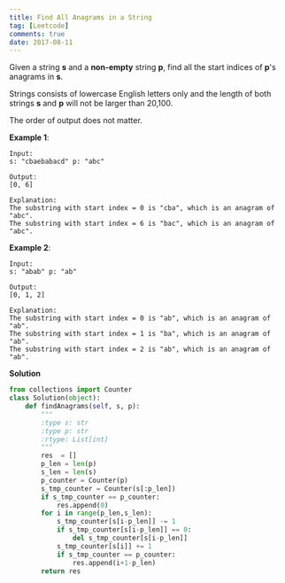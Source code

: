 ```yaml
---
title: Find All Anagrams in a String
tag: [Leetcode]
comments: true
date: 2017-08-11
---
```






Given a string **s** and a **non-empty** string **p**, find all the start indices of **p**'s anagrams in **s**.

Strings consists of lowercase English letters only and the length of both strings **s** and **p** will not be larger than 20,100.

The order of output does not matter.

**Example 1**:

```shell
Input:
s: "cbaebabacd" p: "abc"

Output:
[0, 6]

Explanation:
The substring with start index = 0 is "cba", which is an anagram of "abc".
The substring with start index = 6 is "bac", which is an anagram of "abc".
```

**Example 2**:

```shell
Input:
s: "abab" p: "ab"

Output:
[0, 1, 2]

Explanation:
The substring with start index = 0 is "ab", which is an anagram of "ab".
The substring with start index = 1 is "ba", which is an anagram of "ab".
The substring with start index = 2 is "ab", which is an anagram of "ab".
```

**Solution**

```python
from collections import Counter
class Solution(object):
    def findAnagrams(self, s, p):
        """
        :type s: str
        :type p: str
        :rtype: List[int]
        """
        res  = []
        p_len = len(p)
        s_len = len(s)
        p_counter = Counter(p)
        s_tmp_counter = Counter(s[:p_len])
        if s_tmp_counter == p_counter:
            res.append(0)
        for i in range(p_len,s_len):
            s_tmp_counter[s[i-p_len]] -= 1
            if s_tmp_counter[s[i-p_len]] == 0:
                del s_tmp_counter[s[i-p_len]]
            s_tmp_counter[s[i]] += 1
            if s_tmp_counter == p_counter:
                res.append(i+1-p_len)
        return res
```